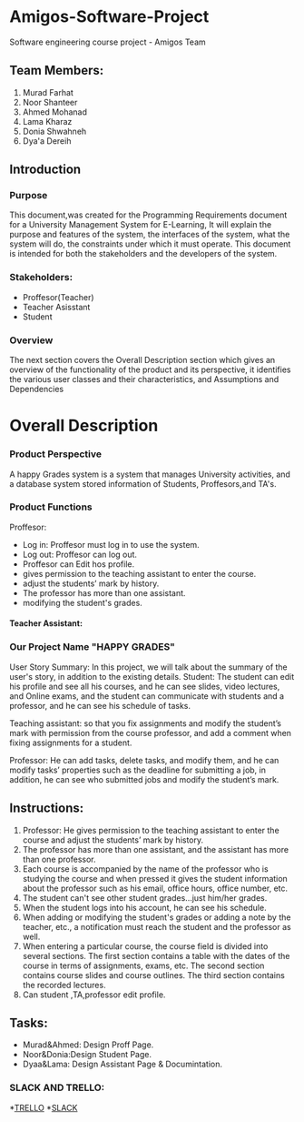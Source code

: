 # Amigos-Software-Project
Software engineering course project - Amigos Team
## Team Members: 
1. Murad Farhat
2. Noor Shanteer
3. Ahmed Mohanad
4. Lama Kharaz
5. Donia Shwahneh
6. Dya'a Dereih
## Introduction
### Purpose
This document,was created for the Programming Requirements document for a University Management System for E-Learning, It will explain the purpose and features of the system, the interfaces of the system, what the system will do, the constraints under which it must operate. This document is intended for both the stakeholders and the developers of the system.
### Stakeholders:
- Proffesor(Teacher)
- Teacher Asisstant
- Student

### Overview 
The next section covers the Overall Description section which gives an overview of the functionality of the product and its perspective, it identifies the various user classes and their characteristics, and Assumptions and Dependencies
# Overall Description
### Product Perspective
A happy Grades system is a system that manages University activities, and a database system stored information of Students, Proffesors,and TA's.
### Product Functions
Proffesor:
- Log in: Proffesor must log in to use the system.
- Log out: Proffesor can log out.
- Proffesor can Edit hos profile.
- gives permission to the teaching assistant to enter the course.
- adjust the students’ mark by history.
- The professor has more than one assistant.
- modifying the student's grades.
#### Teacher Assistant:

### Our Project Name "HAPPY GRADES" ###
  User Story Summary:
 In this project, we will talk about the summary of the user's story, in addition to the existing details.
 Student: The student can edit his profile and see all his courses, and he can see slides, video lectures, and Online exams, and the student can communicate with students and a professor, and he can see his schedule of tasks.


Teaching assistant: so that you fix assignments and modify the student’s mark with permission from the course professor, and add a comment when fixing assignments for a student.

Professor: He can add tasks, delete tasks, and modify them, and he can modify tasks’ properties such as the deadline for submitting a job, in addition, he can see who submitted jobs and modify the student’s mark.

## Instructions:
1. Professor: He gives permission to the teaching assistant to enter the course and adjust the students’ mark by history.
2. The professor has more than one assistant, and the assistant has more than one professor.
3. Each course is accompanied by the name of the professor who is studying the course and when pressed it gives the student information about the professor such as his email, office hours, office number, etc.
4. The student can't see other student grades...just him/her grades.
5. When the student logs into his account, he can see his schedule.
6. When adding or modifying the student's grades or adding a note by the teacher, etc., a notification must reach the student and the professor as well.
7. When entering a particular course, the course field is divided into several sections. The first section contains a table with the dates of the course in terms of assignments, exams, etc. The second section contains course slides and course outlines. The third section contains the recorded lectures.
8. Can student ,TA,professor edit profile.
 ## Tasks:
- Murad&Ahmed: Design Proff Page.
- Noor&Donia:Design Student Page.
- Dyaa&Lama: Design Assistant Page & Documintation.
### SLACK AND TRELLO: ###
*[TRELLO](https://trello.com/b/YgbqIvlv/user-story)
*[SLACK](https://amigosteamworkspace.slack.com/archives/C02H9HTR6GJ)
